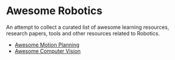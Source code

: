 Awesome Robotics
=================

An attempt to collect a curated list of awesome learning resources, research
papers, tools and other resources related to Robotics.

* [Awesome Motion Planning](https://github.com/AGV-IIT-KGP/awesome-motion-planning)
* [Awesome Computer Vision](https://github.com/AGV-IIT-KGP/awesome-computer-vision)
